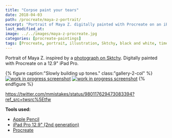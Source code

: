 ```yaml
---
title: "Corpse paint your tears"
date: 2018-04-03
path: /procreate/maya-z-portrait/
excerpt: "Portrait of Maya Z. digitally painted with Procreate on an iPad."
last_modified_at:
image: ../../images/maya-z-procreate.jpg
categories: [procreate-paintings]
tags: [Procreate, portrait, illustration, Sktchy, black and white, time lapse]
---
```


Portrait of Maya Z. inspired by a [photograph on Sktchy](https://sktchy.com/efNbvC). Digitally painted with Procreate on a 12.9" iPad Pro.

{% figure caption:"Slowly building up tones." class:"gallery-2-col" %}
[![work in progress screenshot](../../images/maya-z-progress-1.jpg)](../../images/maya-z-progress-1-lg.jpg)
[![work in progress screenshot](../../images/maya-z-progress-2.jpg)](../../images/maya-z-progress-2-lg.jpg)
{% endfigure %}

https://twitter.com/mmistakes/status/980117629473083394?ref_src=twsrc%5Etfw

**Tools used:**

- [Apple Pencil](https://www.apple.com/apple-pencil/)
- [iPad Pro 12.9" (2nd generation)](https://www.apple.com/ipad-pro/)
- [Procreate](https://procreate.art/)
